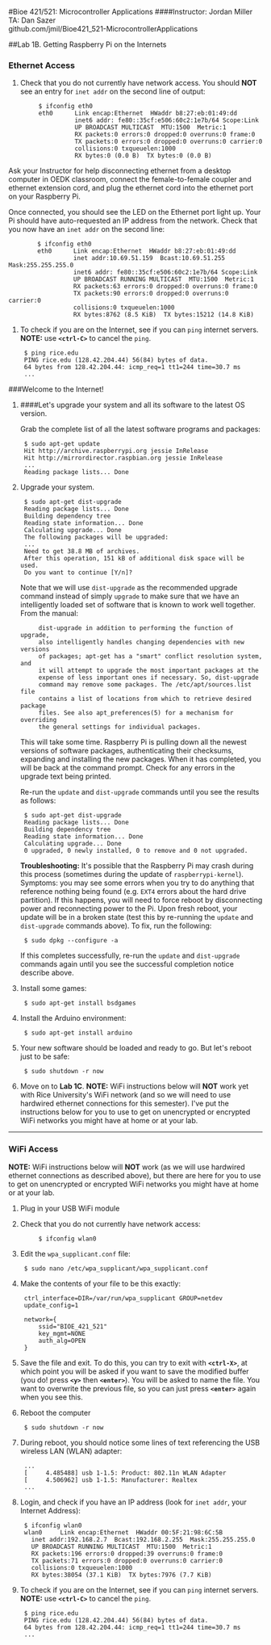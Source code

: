#Bioe 421/521: Microcontroller Applications
####Instructor: Jordan Miller<br>TA: Dan Sazer<br>github.com/jmil/Bioe421_521-MicrocontrollerApplications

##Lab 1B. Getting Raspberry Pi on the Internets

### Ethernet Access


1. Check that you do not currently have network access. You should **NOT** see an entry for `inet addr` on the second line of output:

			$ ifconfig eth0
			eth0      Link encap:Ethernet  HWaddr b8:27:eb:01:49:dd  
			          inet6 addr: fe80::35cf:e506:60c2:1e7b/64 Scope:Link
			          UP BROADCAST MULTICAST  MTU:1500  Metric:1
			          RX packets:0 errors:0 dropped:0 overruns:0 frame:0
			          TX packets:0 errors:0 dropped:0 overruns:0 carrier:0
			          collisions:0 txqueuelen:1000 
			          RX bytes:0 (0.0 B)  TX bytes:0 (0.0 B)



Ask your Instructor for help disconnecting ethernet from a desktop computer in OEDK classroom, connect the female-to-female coupler and ethernet extension cord, and plug the ethernet cord into the ethernet port on your Raspberry Pi. 

Once connected, you should see the LED on the Ethernet port light up. Your Pi should have auto-requested an IP address from the network. Check that you now have an `inet addr` on the second line:

			$ ifconfig eth0
			eth0      Link encap:Ethernet  HWaddr b8:27:eb:01:49:dd  
			          inet addr:10.69.51.159  Bcast:10.69.51.255  Mask:255.255.255.0
			          inet6 addr: fe80::35cf:e506:60c2:1e7b/64 Scope:Link
			          UP BROADCAST RUNNING MULTICAST  MTU:1500  Metric:1
			          RX packets:63 errors:0 dropped:0 overruns:0 frame:0
			          TX packets:90 errors:0 dropped:0 overruns:0 carrier:0
			          collisions:0 txqueuelen:1000 
			          RX bytes:8762 (8.5 KiB)  TX bytes:15212 (14.8 KiB)

1. To check if you are on the Internet, see if you can `ping` internet servers. **NOTE:** use **`<ctrl-C>`** to cancel the `ping`.

		$ ping rice.edu
		PING rice.edu (128.42.204.44) 56(84) bytes of data.
		64 bytes from 128.42.204.44: icmp_req=1 tt1=244 time=30.7 ms
		...



###Welcome to the Internet!


1. ####Let's upgrade your system and all its software to the latest OS version.

	Grab the complete list of all the latest software programs and packages:

		$ sudo apt-get update
		Hit http://archive.raspberrypi.org jessie InRelease
		Hit http://mirrordirector.raspbian.org jessie InRelease
		...
		Reading package lists... Done                                                                                                                                                                                                          

1. Upgrade your system.

		$ sudo apt-get dist-upgrade
		Reading package lists... Done
		Building dependency tree
		Reading state information... Done
		Calculating upgrade... Done
		The following packages will be upgraded:
		...
		Need to get 38.8 MB of archives.
		After this operation, 151 kB of additional disk space will be used.
		Do you want to continue [Y/n]?
		
	Note that we will use `dist-upgrade` as the recommended upgrade command instead of simply `upgrade` to make sure that we have an intelligently loaded set of software that is known to work well together. From the manual:
			
			dist-upgrade in addition to performing the function of upgrade,
			also intelligently handles changing dependencies with new versions
			of packages; apt-get has a "smart" conflict resolution system, and
			it will attempt to upgrade the most important packages at the
			expense of less important ones if necessary. So, dist-upgrade
			command may remove some packages. The /etc/apt/sources.list file
			contains a list of locations from which to retrieve desired package
			files. See also apt_preferences(5) for a mechanism for overriding
			the general settings for individual packages. 
			
	This will take some time. Raspberry Pi is pulling down all the newest versions of software packages, authenticating their checksums, expanding and installing the new packages. When it has completed, you will be back at the command prompt. Check for any errors in the upgrade text being printed.
	
	Re-run the `update` and `dist-upgrade` commands until you see the results as follows:
	
		$ sudo apt-get dist-upgrade
		Reading package lists... Done
		Building dependency tree       
		Reading state information... Done
		Calculating upgrade... Done
		0 upgraded, 0 newly installed, 0 to remove and 0 not upgraded.


	
	
	**Troubleshooting:** It's possible that the Raspberry Pi may crash during this process (sometimes during the update of `raspberrypi-kernel`). Symptoms: you may see some errors when you try to do anything that reference nothing being found (e.g. `EXT4` errors about the hard drive partition). If this happens, you will need to force reboot by disconnecting power and reconnecting power to the Pi. Upon fresh reboot, your update will be in a broken state (test this by re-running the `update` and `dist-upgrade` commands above). To fix, run the following:
		
		$ sudo dpkg --configure -a
	
	If this completes successfully, re-run the `update` and `dist-upgrade` commands again until you see the successful completion notice describe above.	

1. Install some games:

		$ sudo apt-get install bsdgames

1. Install the Arduino environment:

		$ sudo apt-get install arduino


1. Your new software should be loaded and ready to go. But let's reboot just to be safe:

		$ sudo shutdown -r now


1. Move on to **Lab 1C**. **NOTE:** WiFi instructions below will **NOT** work yet with Rice University's WiFi network (and so we will need to use hardwired ethernet connections for this semester). I've put the instructions below for you to use to get on unencrypted or encrypted WiFi networks you might have at home or at your lab.



___

### WiFi Access

**NOTE:** WiFi instructions below will **NOT** work (as we will use hardwired ethernet connections as described above), but there are here for you to use to get on unencrypted or encrypted WiFi networks you might have at home or at your lab.

1. Plug in your USB WiFi module
1. Check that you do not currently have network access:

			$ ifconfig wlan0


1. Edit the `wpa_supplicant.conf` file:

		$ sudo nano /etc/wpa_supplicant/wpa_supplicant.conf
		

1. Make the contents of your file to be this exactly:

		ctrl_interface=DIR=/var/run/wpa_supplicant GROUP=netdev
		update_config=1

		network={
			ssid="BIOE_421_521"
			key_mgmt=NONE
			auth_alg=OPEN
		}


1. Save the file and exit. To do this, you can try to exit with **`<ctrl-X>`**, at which point you will be asked if you want to save the modified buffer (you do! press **`<y>`** then **`<enter>`**). You will be asked to name the file. You want to overwrite the previous file, so you can just press **`<enter>`** again when you see this.
1. Reboot the computer
		
		$ sudo shutdown -r now

1. During reboot, you should notice some lines of text referencing the USB wireless LAN (WLAN) adapter:

		...
		[     4.485488] usb 1-1.5: Product: 802.11n WLAN Adapter
		[     4.506962] usb 1-1.5: Manufacturer: Realtex
		...


1. Login, and check if you have an IP address (look for `inet addr`, your Internet Address):

		$ ifconfig wlan0
		wlan0     Link encap:Ethernet  HWaddr 00:5F:21:98:6C:5B  
          inet addr:192.168.2.7  Bcast:192.168.2.255  Mask:255.255.255.0
          UP BROADCAST RUNNING MULTICAST  MTU:1500  Metric:1
          RX packets:196 errors:0 dropped:39 overruns:0 frame:0
          TX packets:71 errors:0 dropped:0 overruns:0 carrier:0
          collisions:0 txqueuelen:1000 
          RX bytes:38054 (37.1 KiB)  TX bytes:7976 (7.7 KiB)


1. To check if you are on the Internet, see if you can `ping` internet servers. **NOTE:** use **`<ctrl-C>`** to cancel the `ping`.

		$ ping rice.edu
		PING rice.edu (128.42.204.44) 56(84) bytes of data.
		64 bytes from 128.42.204.44: icmp_req=1 tt1=244 time=30.7 ms
		...
